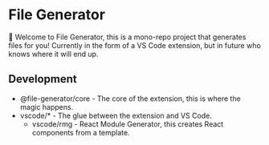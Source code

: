 # File Generator

👋 Welcome to File Generator, this is a mono-repo project that generates files for you! Currently in the form of a VS Code extension, but in future who knows where it will end up.

## Development

-   @file-generator/core - The core of the extension, this is where the magic happens.
-   vscode/\* - The glue between the extension and VS Code.
    -   vscode/rmg - React Module Generator, this creates React components from a template.
